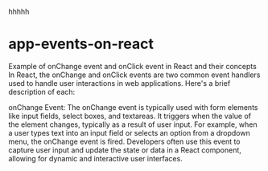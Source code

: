 hhhhh
# app-events-on-react
Example of onChange event and onClick event in React and their concepts
In React, the onChange and onClick events are two common event handlers used to handle user interactions in web applications. Here's a brief description of each:

onChange Event:
The onChange event is typically used with form elements like input fields, select boxes, and textareas.
It triggers when the value of the element changes, typically as a result of user input.
For example, when a user types text into an input field or selects an option from a dropdown menu, the onChange event is fired.
Developers often use this event to capture user input and update the state or data in a React component, allowing for dynamic and interactive user interfaces.
